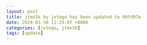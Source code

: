 ```yaml
---
layout: post
title: jtmx5k by jotego has been updated to 90fd97e
date: 2024-03-30 11:23:07 +0000
categories: [jotego, jtmx5k]
tags: [update]
---
```


